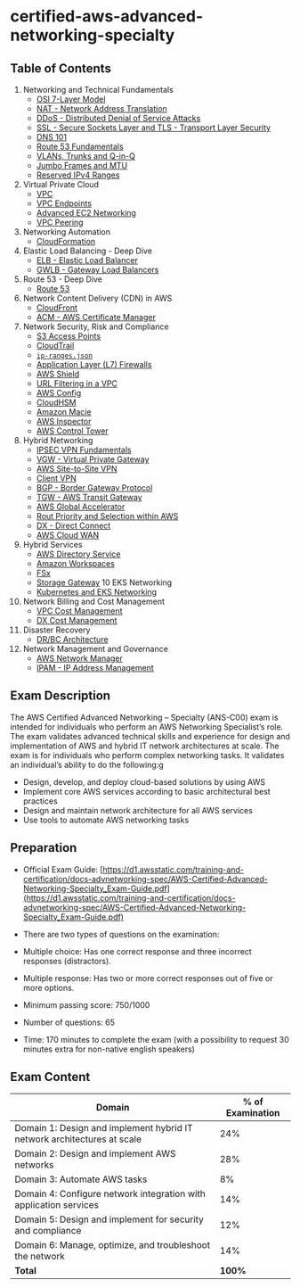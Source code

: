 # certified-aws-advanced-networking-specialty

## Table of Contents

1. Networking and Technical Fundamentals
    - [OSI 7-Layer Model](01-fundamentals/osi.md)
    - [NAT - Network Address Translation](01-fundamentals/nat.md)
    - [DDoS - Distributed Denial of Service Attacks](01-fundamentals/ddos.md)
    - [SSL - Secure Sockets Layer and TLS - Transport Layer Security](01-fundamentals/ssl.md)
    - [DNS 101](01-fundamentals/dns.md)
    - [Route 53 Fundamentals](01-fundamentals/route53.md)
    - [VLANs, Trunks and Q-in-Q](01-fundamentals/vlan.md)
    - [Jumbo Frames and MTU](01-fundamentals/jumbo.md)
    - [Reserved IPv4 Ranges](01-fundamentals/reserved-ipv4-ranges.md)
2. Virtual Private Cloud
    - [VPC](02-vpc/vpc.md)
    - [VPC Endpoints](02-vpc/vpc-endpoints.md)
    - [Advanced EC2 Networking](02-vpc/ec2-networking.md)
    - [VPC Peering](02-vpc/vpc-peering.md)
3. Networking Automation
    - [CloudFormation](03-networking-automation/cloudformation.md)
4. Elastic Load Balancing - Deep Dive
    - [ELB - Elastic Load Balancer](04-lb/elb.md)
    - [GWLB - Gateway Load Balancers](04-lb/gwlb.md)
5. Route 53 - Deep Dive
    - [Route 53](05-r53/r53.md)
6. Network Content Delivery (CDN) in AWS
    - [CloudFront](06-cdn/cloudfront.md)
    - [ACM - AWS Certificate Manager](06-cdn/acm.md)
7. Network Security, Risk and Compliance
    - [S3 Access Points](07-security/s3-access-points.md)
    - [CloudTrail](07-security/cloudtrail.md)
    - [`ip-ranges.json`](07-security/ip-ranges.md)
    - [Application Layer (L7) Firewalls](07-security/application-layer-firewalls.md)
    - [AWS Shield](07-security/shield.md)
    - [URL Filtering in a VPC](07-security/url-filtering.md)
    - [AWS Config](07-security/config.md)
    - [CloudHSM](07-security/cloudhsm.md)
    - [Amazon Macie](07-security/macie.md)
    - [AWS Inspector](07-security/inspector.md)
    - [AWS Control Tower](07-security/control-tower.md)
8. Hybrid Networking
    - [IPSEC VPN Fundamentals](08-hybrid-networking/ipsec.md)
    - [VGW - Virtual Private Gateway](08-hybrid-networking/vgw.md)
    - [AWS Site-to-Site VPN](08-hybrid-networking/s2s-vpn.md)
    - [Client VPN](08-hybrid-networking/client-vpn.md)
    - [BGP - Border Gateway Protocol](08-hybrid-networking/bgp.md)
    - [TGW - AWS Transit Gateway](08-hybrid-networking/tgw.md)
    - [AWS Global Accelerator](08-hybrid-networking/global-accelerator.md)
    - [Rout Priority and Selection within AWS](08-hybrid-networking/route-priority.md)
    - [DX - Direct Connect](08-hybrid-networking/dx.md)
    - [AWS Cloud WAN](08-hybrid-networking/cloud-wan.md)
9. Hybrid Services
    - [AWS Directory Service](09-hybrid-services/directory-services.md)
    - [Amazon Workspaces](09-hybrid-services/workspaces.md)
    - [FSx](09-hybrid-services/fsx.md)
    - [Storage Gateway](09-hybrid-services/storage-gateway.md)
10  EKS Networking
    - [Kubernetes and EKS Networking](10-eks-networking/kubernetes.md)
11. Network Billing and Cost Management
    - [VPC Cost Management](11-cost-management/vpc-cost-management.md)
    - [DX Cost Management](11-cost-management/dx-cost-management.md)
12. Disaster Recovery
    - [DR/BC Architecture](12-dr/dr.md)
13. Network Management and Governance
    - [AWS Network Manager](13-network-management-and-governance/aws-network-manager.md)
    - [IPAM - IP Address Management](13-network-management-and-governance/ipam.md)
    
## Exam Description

The AWS Certified Advanced Networking – Specialty (ANS-C00) exam is intended for individuals who perform an AWS Networking Specialist’s role. The exam validates advanced technical skills and experience for design and implementation of AWS and hybrid IT network architectures at scale. The exam is for individuals who perform complex networking tasks. It validates an individual’s ability to do the following:g
- Design, develop, and deploy cloud-based solutions by using AWS
- Implement core AWS services according to basic architectural best practices
- Design and maintain network architecture for all AWS services
- Use tools to automate AWS networking tasks

## Preparation

- Official Exam Guide: [https://d1.awsstatic.com/training-and-certification/docs-advnetworking-spec/AWS-Certified-Advanced-Networking-Specialty_Exam-Guide.pdf](https://d1.awsstatic.com/training-and-certification/docs-advnetworking-spec/AWS-Certified-Advanced-Networking-Specialty_Exam-Guide.pdf)

- There are two types of questions on the examination:

- Multiple choice: Has one correct response and three incorrect responses (distractors).
- Multiple response: Has two or more correct responses out of five or more options.

- Minimum passing score: 750/1000

- Number of questions: 65

- Time: 170 minutes to complete the exam (with a possibility to request 30 minutes extra for non-native english speakers)

## Exam Content

| **Domain**                                                              | **% of Examination** |
|-------------------------------------------------------------------------|----------------------|
| Domain 1: Design and implement hybrid IT network architectures at scale | 24%                  |
| Domain 2: Design and implement AWS networks                             | 28%                  |
| Domain 3: Automate AWS tasks                                            | 8%                   |
| Domain 4: Configure network integration with application services       | 14%                  |
| Domain 5: Design and implement for security and compliance              | 12%                  |
| Domain 6: Manage, optimize, and troubleshoot the network                | 14%                  |
| **Total**                                                               | **100%**             |
